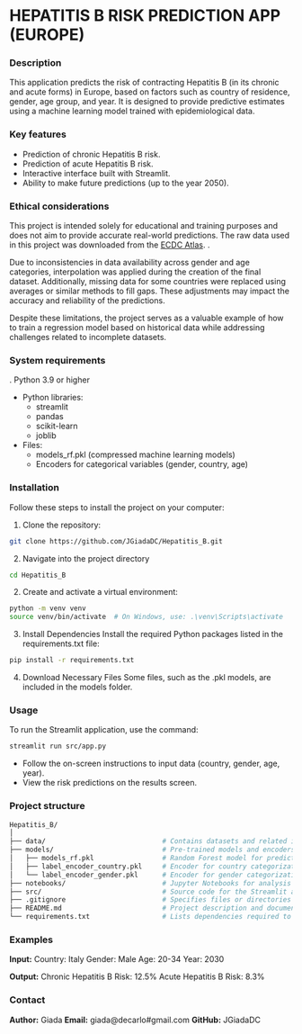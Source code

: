 # HEPATITIS B RISK PREDICTION APP (EUROPE)

### Description 
This application predicts the risk of contracting Hepatitis B  (in its chronic and acute forms) in Europe, based on factors such as country of residence, gender, age group, and year. It is designed to provide predictive estimates using a machine learning model trained with epidemiological data.

### Key features
- Prediction of chronic Hepatitis B risk.
- Prediction of acute Hepatitis B risk.
- Interactive interface built with Streamlit.
- Ability to make future predictions (up to the year 2050).

### Ethical considerations 
This project is intended solely for educational and training purposes and does not aim to provide accurate real-world predictions. The raw data used in this project was downloaded from the [ECDC Atlas](https://atlas.ecdc.europa.eu/public/index.aspx).
.

Due to inconsistencies in data availability across gender and age categories, interpolation was applied during the creation of the final dataset. Additionally, missing data for some countries were replaced using averages or similar methods to fill gaps. These adjustments may impact the accuracy and reliability of the predictions.

Despite these limitations, the project serves as a valuable example of how to train a regression model based on historical data while addressing challenges related to incomplete datasets.


### System requirements
. Python 3.9 or higher
- Python libraries:
   - streamlit
   - pandas
   - scikit-learn
   - joblib
- Files:
   - models_rf.pkl (compressed machine learning models)
   - Encoders for categorical variables (gender, country, age)

### Installation 
Follow these steps to install the project on your computer:

1. Clone the repository:  

```bash
git clone https://github.com/JGiadaDC/Hepatitis_B.git
```

2. Navigate into the project directory

```bash
cd Hepatitis_B
```

2. Create and activate a virtual environment:
```bash
python -m venv venv
source venv/bin/activate  # On Windows, use: .\venv\Scripts\activate
```

3. Install Dependencies
Install the required Python packages listed in the requirements.txt file:
```bash
pip install -r requirements.txt
```

4. Download Necessary Files
Some files, such as the .pkl models, are included in the models folder. 

### Usage 
To run the Streamlit application, use the command:
```bash
streamlit run src/app.py
```

- Follow the on-screen instructions to input data (country, gender, age, year).
- View the risk predictions on the results screen.

### Project structure
```bash
Hepatitis_B/
│
├── data/                             # Contains datasets and related input/output files
├── models/                           # Pre-trained models and encoders (.pkl files)
│   ├── models_rf.pkl                 # Random Forest model for predictions
│   ├── label_encoder_country.pkl     # Encoder for country categorization
│   └── label_encoder_gender.pkl      # Encoder for gender categorization
├── notebooks/                        # Jupyter Notebooks for analysis and prototyping
├── src/                              # Source code for the Streamlit app and Python modules
├── .gitignore                        # Specifies files or directories to exclude from Git
├── README.md                         # Project description and documentation
└── requirements.txt                  # Lists dependencies required to run the project

```

### Examples 
**Input:**
Country: Italy
Gender: Male
Age: 20-34
Year: 2030

**Output:**
Chronic Hepatitis B Risk: 12.5%
Acute Hepatitis B Risk: 8.3%

### Contact
**Author:** Giada
**Email:** giada@decarlo#gmail.com
**GitHub:** JGiadaDC

